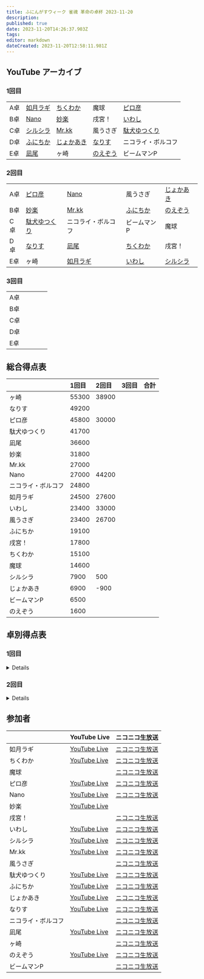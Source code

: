 ```yaml
---
title: ふにんがすウィーク 雀魂 革命の卓杯 2023-11-20
description: 
published: true
date: 2023-11-20T14:26:37.903Z
tags: 
editor: markdown
dateCreated: 2023-11-20T12:58:11.981Z
---
```


## YouTube アーカイブ

### 1回目

||||||
|:--|:--|:--|:--|:--|
|A卓|[如月ラギ](https://www.youtube.com/watch?v=MNMiyj1Wlt4)|[ちくわか](https://www.youtube.com/watch?v=iktveKLWmWk)|魔球|[ピロ彦](https://www.youtube.com/watch?v=LP6lLWYiIAA)|
|B卓|[Nano](https://www.youtube.com/watch?v=SjWgueT8XV8)|[妙楽](https://www.youtube.com/watch?v=7h33lwz-O50)|戌宮！|[いわし](https://www.youtube.com/watch?v=F9c8c_jSAco)|
|C卓|[シルシラ](https://www.youtube.com/watch?v=uWN60pCZ8x8)|[Mr.kk](https://www.youtube.com/watch?v=ZucFeY0vn18)|風うさぎ|[駄犬ゆつくり](https://www.youtube.com/watch?v=Xx_ipFUTSDg)|
|D卓|[ふにちか](https://www.youtube.com/watch?v=HI5ZCcQAZ8Q)|[じょかあき](https://www.youtube.com/watch?v=Uod3htV_h5M)|[なりす](https://www.youtube.com/watch?v=j_R6Mnssr5o)|ニコライ・ボルコフ|
|E卓|[凪尾](https://www.youtube.com/watch?v=RgtAJrLr3c8)|ヶ崎|[のえぞう](https://www.youtube.com/watch?v=rabgGikbydY)|ビームマンP|

### 2回目

||||||
|:--|:--|:--|:--|:--|
|A卓|[ピロ彦](https://www.youtube.com/watch?v=LP6lLWYiIAA)|[Nano](https://www.youtube.com/watch?v=SjWgueT8XV8)|風うさぎ|[じょかあき](https://www.youtube.com/watch?v=Uod3htV_h5M)|
|B卓|[妙楽](https://www.youtube.com/watch?v=7h33lwz-O50)|[Mr.kk](https://www.youtube.com/watch?v=ZucFeY0vn18)|[ふにちか](https://www.youtube.com/watch?v=HI5ZCcQAZ8Q)|[のえぞう](https://www.youtube.com/watch?v=rabgGikbydY)|
|C卓|[駄犬ゆつくり](https://www.youtube.com/watch?v=Xx_ipFUTSDg)|ニコライ・ボルコフ|ビームマンP|魔球|
|D卓|[なりす](https://www.youtube.com/watch?v=j_R6Mnssr5o)|[凪尾](https://www.youtube.com/watch?v=RgtAJrLr3c8)|[ちくわか](https://www.youtube.com/watch?v=iktveKLWmWk)|戌宮！|
|E卓|ヶ崎|[如月ラギ](https://www.youtube.com/watch?v=MNMiyj1Wlt4)|[いわし](https://www.youtube.com/watch?v=F9c8c_jSAco)|[シルシラ](https://www.youtube.com/watch?v=uWN60pCZ8x8)|

### 3回目

||||||
|:--|:--|:--|:--|:--|
|A卓|||||
|B卓|||||
|C卓|||||
|D卓|||||
|E卓|||||

## 総合得点表

| |1回目|2回目|3回目|合計|
|:--|:--|:--|:--|:--|
|ヶ崎|55300|38900|||
|なりす|49200||||
|ピロ彦|45800|30000|||
|駄犬ゆつくり|41700||||
|凪尾|36600||||
|妙楽|31800||||
|Mr.kk|27000||||
|Nano|27000|44200|||
|ニコライ・ボルコフ|24800||||
|如月ラギ|24500|27600|||
|いわし|23400|33000|||
|風うさぎ|23400|26700|||
|ふにちか|19100||||
|戌宮！|17800||||
|ちくわか|15100||||
|魔球|14600||||
|シルシラ|7900|500|||
|じょかあき|6900|-900|||
|ビームマンP|6500||||
|のえぞう|1600||||

## 卓別得点表

### 1回目

<details>

#### A卓

| |得点|
|:--|:--|
|ピロ彦|45800|
|如月ラギ|24500|
|ちくわか|15100|
|魔球|14600|

#### B卓

| |得点|
|:--|:--|
|妙楽|31800|
|Nano|27000|
|いわし|23400|
|戌宮！|17800|

#### C卓

| |得点|
|:--|:--|
|駄犬ゆつくり|41700|
|Mr.kk|27000|
|風うさぎ|23400|
|シルシラ|7900|

#### D卓

| |得点|
|:--|:--|
|なりす|49200|
|ニコライ・ボルコフ|24800|
|ふにちか|19100|
|じょかあき|6900|

#### E卓

| |得点|
|:--|:--|
|ヶ崎|55300|
|凪尾|36600|
|ビームマンP|6500|
|のえぞう|1600|

</details>

### 2回目

<details>

#### A卓

| |得点|
|:--|:--|
|Nano|44200|
|ピロ彦|30000|
|風うさぎ|26700|
|じょかあき|-900|

#### B卓

| |得点|
|:--|:--|
|Mr.kk|59400|
|のえぞう|20800|
|妙楽|10100|
|ふにちか|9700|

#### C卓

| |得点|
|:--|:--|
|駄犬ゆつくり||
|ニコライ・ボルコフ||
|ビームマンP||
|魔球||

#### D卓

| |得点|
|:--|:--|
|なりす||
|凪尾||
|ちくわか||
|戌宮！||

#### E卓

| |得点|
|:--|:--|
|ヶ崎|38900|
|いわし|33000|
|如月ラギ|27600|
|シルシラ|500|

</details>

## 参加者

| |YouTube Live|ニコニコ生放送|
|:--|:--|:--|
|如月ラギ|[YouTube Live](https://www.youtube.com/watch?v=MNMiyj1Wlt4)|[ニコニコ生放送](https://live.nicovideo.jp/watch/lv343467031)|
|ちくわか|[YouTube Live](https://www.youtube.com/watch?v=iktveKLWmWk)|[ニコニコ生放送](https://live.nicovideo.jp/watch/lv343466774)|
|魔球| |[ニコニコ生放送](https://live.nicovideo.jp/watch/lv343466711)|
|ピロ彦|[YouTube Live](https://www.youtube.com/watch?v=LP6lLWYiIAA)|[ニコニコ生放送](https://live.nicovideo.jp/watch/lv343465468)|
|Nano|[YouTube Live](https://www.youtube.com/watch?v=SjWgueT8XV8)|[ニコニコ生放送](https://live.nicovideo.jp/watch/lv343466836)|
|妙楽|[YouTube Live](https://www.youtube.com/watch?v=7h33lwz-O50)| |
|戌宮！| |[ニコニコ生放送](https://live.nicovideo.jp/watch/lv343466802)|
|いわし|[YouTube Live](https://www.youtube.com/watch?v=F9c8c_jSAco)|[ニコニコ生放送](https://live.nicovideo.jp/watch/lv343466977)|
|シルシラ|[YouTube Live](https://www.youtube.com/watch?v=uWN60pCZ8x8)|[ニコニコ生放送](https://live.nicovideo.jp/watch/lv343435742)|
|Mr.kk|[YouTube Live](https://www.youtube.com/watch?v=ZucFeY0vn18)|[ニコニコ生放送](https://live.nicovideo.jp/watch/lv343466510)|
|風うさぎ| |[ニコニコ生放送](https://live.nicovideo.jp/watch/lv343467281)|
|駄犬ゆつくり|[YouTube Live](https://www.youtube.com/watch?v=Xx_ipFUTSDg)|[ニコニコ生放送](https://live.nicovideo.jp/watch/lv343466979)|
|ふにちか|[YouTube Live](https://www.youtube.com/watch?v=HI5ZCcQAZ8Q)|[ニコニコ生放送](https://live.nicovideo.jp/watch/lv343466936)|
|じょかあき|[YouTube Live](https://www.youtube.com/watch?v=Uod3htV_h5M)|[ニコニコ生放送](https://live.nicovideo.jp/watch/lv343466248)|
|なりす|[YouTube Live](https://www.youtube.com/watch?v=j_R6Mnssr5o)|[ニコニコ生放送](https://live.nicovideo.jp/watch/lv343466495)|
|ニコライ・ボルコフ| |[ニコニコ生放送](https://live.nicovideo.jp/watch/lv343426204)|
|凪尾|[YouTube Live](https://www.youtube.com/watch?v=RgtAJrLr3c8)|[ニコニコ生放送](https://live.nicovideo.jp/watch/lv343466883)|
|ヶ崎| |[ニコニコ生放送](https://live.nicovideo.jp/watch/lv343466889)|
|のえぞう|[YouTube Live](https://www.youtube.com/watch?v=rabgGikbydY)|[ニコニコ生放送](https://live.nicovideo.jp/watch/lv343467007)|
|ビームマンP| |[ニコニコ生放送](https://live.nicovideo.jp/watch/lv343466900)|
